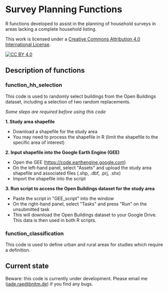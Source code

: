 # Survey Planning Functions

R functions developed to assist in the planning of household surveys in areas lacking a complete household listing.

This work is licensed under a
[Creative Commons Attribution 4.0 International License][cc-by].

[![CC BY 4.0][cc-by-image]][cc-by]

[cc-by]: http://creativecommons.org/licenses/by/4.0/
[cc-by-image]: https://i.creativecommons.org/l/by/4.0/88x31.png
[cc-by-shield]: https://img.shields.io/badge/License-CC%20BY%204.0-lightgrey.svg

## Description of functions
### function_hh_selection
This code is used to randomly select buildings from the Open Buildings dataset, including a selection of two random replacements.

*Some steps are required before using this code*

**1. Study area shapefile**
- Download a shapefile for the study area
- You may need to process the shapefile in R (limit the shapefile to the specific area of interest)

**2. Input shapefile into the Google Earth Engine (GEE)**
- Open the GEE (https://code.earthengine.google.com)
- On the left-hand panel, select "Assets" and upload the study area shapefile and associated files (.shp, .dbf, .prj, .shx)
- Import the shapefile into the script

**3. Run script to access the Open Buildings dataset for the study area**
- Paste the script in "GEE_script" into the window
- On the right-hand panel, select "Tasks" and press "Run" on the unsubmitted task
- This will download the Open Buildings dataset to your Google Drive. This data is then used in both R scripts. 

### function_classification
This code is used to define urban and rural areas for studies which require a definition.

## Current state
Beware: this code is currently under development. Please email me (jade.rae@bnitm.de) if you find any bugs. 
